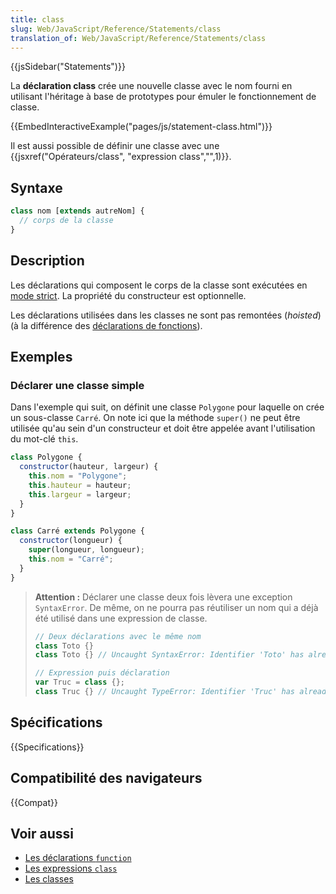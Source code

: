 ```yaml
---
title: class
slug: Web/JavaScript/Reference/Statements/class
translation_of: Web/JavaScript/Reference/Statements/class
---
```


{{jsSidebar("Statements")}}

La **déclaration class** crée une nouvelle classe avec le nom fourni en utilisant l'héritage à base de prototypes pour émuler le fonctionnement de classe.

{{EmbedInteractiveExample("pages/js/statement-class.html")}}

Il est aussi possible de définir une classe avec une {{jsxref("Opérateurs/class", "expression class","",1)}}.

## Syntaxe

```js
class nom [extends autreNom] {
  // corps de la classe
}
```

## Description

Les déclarations qui composent le corps de la classe sont exécutées en [mode strict](/fr/docs/Web/JavaScript/Reference/Strict_mode). La propriété du constructeur est optionnelle.

Les déclarations utilisées dans les classes ne sont pas remontées (_hoisted_) (à la différence des [déclarations de fonctions](/fr/docs/Web/JavaScript/Reference/Instructions/function)).

## Exemples

### Déclarer une classe simple

Dans l'exemple qui suit, on définit une classe `Polygone` pour laquelle on crée un sous-classe `Carré`. On note ici que la méthode `super()` ne peut être utilisée qu'au sein d'un constructeur et doit être appelée avant l'utilisation du mot-clé `this`.

```js
class Polygone {
  constructor(hauteur, largeur) {
    this.nom = "Polygone";
    this.hauteur = hauteur;
    this.largeur = largeur;
  }
}

class Carré extends Polygone {
  constructor(longueur) {
    super(longueur, longueur);
    this.nom = "Carré";
  }
}
```

> **Attention :** Déclarer une classe deux fois lèvera une exception `SyntaxError`. De même, on ne pourra pas réutiliser un nom qui a déjà été utilisé dans une expression de classe.
>
> ```js
> // Deux déclarations avec le même nom
> class Toto {}
> class Toto {} // Uncaught SyntaxError: Identifier 'Toto' has already been declared
>
> // Expression puis déclaration
> var Truc = class {};
> class Truc {} // Uncaught TypeError: Identifier 'Truc' has already been declared
> ```

## Spécifications

{{Specifications}}

## Compatibilité des navigateurs

{{Compat}}

## Voir aussi

- [Les déclarations `function`](/fr/docs/Web/JavaScript/Reference/Instructions/function)
- [Les expressions `class`](/fr/docs/Web/JavaScript/Reference/Opérateurs/class)
- [Les classes](/fr/docs/Web/JavaScript/Reference/Classes)
